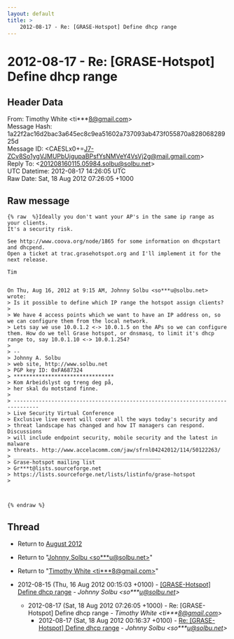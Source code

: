 ```yaml
---
layout: default
title: >
    2012-08-17 - Re: [GRASE-Hotspot] Define dhcp range
---
```


# 2012-08-17 - Re: [GRASE-Hotspot] Define dhcp range

## Header Data

From: Timothy White \<ti***8@gmail.com\><br>
Message Hash: 1a22f2ac16d2bac3a645ec8c9ea51602a737093ab473f055870a82806828925d<br>
Message ID: \<CAESLx0+=J7-ZCv8So1ygVJMUPbUjgupaBPsfYsNMVeY4VsVj2g@mail.gmail.com\><br>
Reply To: \<201208160115.05984.solbu@solbu.net\><br>
UTC Datetime: 2012-08-17 14:26:05 UTC<br>
Raw Date: Sat, 18 Aug 2012 07:26:05 +1000<br>

## Raw message

```
{% raw  %}Ideally you don't want your AP's in the same ip range as your clients.
It's a security risk.

See http://www.coova.org/node/1865 for some information on dhcpstart
and dhcpend.
Open a ticket at trac.grasehotspot.org and I'll implement it for the
next release.

Tim


On Thu, Aug 16, 2012 at 9:15 AM, Johnny Solbu <so***u@solbu.net> wrote:
> Is it possible to define which IP range the hotspot assign clients?
>
> We have 4 access points which we want to have an IP address on, so we can configure them from the local network.
> Lets say we use 10.0.1.2 <-> 10.0.1.5 on the APs so we can configure them. How do we tell Grase hotspot, or dnsmasq, to limit it's dhcp range to, say 10.0.1.10 <-> 10.0.1.254?
>
> --
> Johnny A. Solbu
> web site, http://www.solbu.net
> PGP key ID: 0xFA687324
> ********************************
> Kom Arbeidslyst og treng deg på,
> her skal du motstand finne.
>
> ------------------------------------------------------------------------------
> Live Security Virtual Conference
> Exclusive live event will cover all the ways today's security and
> threat landscape has changed and how IT managers can respond. Discussions
> will include endpoint security, mobile security and the latest in malware
> threats. http://www.accelacomm.com/jaw/sfrnl04242012/114/50122263/
> _______________________________________________
> Grase-hotspot mailing list
> Gr***t@lists.sourceforge.net
> https://lists.sourceforge.net/lists/listinfo/grase-hotspot
>



{% endraw %}
```

## Thread

+ Return to [August 2012](/archive/2012/08)

+ Return to "[Johnny Solbu <so***u<span>@</span>solbu.net>](/authors/so___u_at_solbu_net)"
+ Return to "[Timothy White <ti***8<span>@</span>gmail.com>](/authors/ti___8_at_gmail_com)"

+ 2012-08-15 (Thu, 16 Aug 2012 00:15:03 +0100) - [[GRASE-Hotspot] Define dhcp range](/archive/2012/08/28b128da6e53fdf7cf69312847e76496214045cdb565df667ad57f387ac2d118) - _Johnny Solbu \<so***u@solbu.net\>_
  + 2012-08-17 (Sat, 18 Aug 2012 07:26:05 +1000) - Re: [GRASE-Hotspot] Define dhcp range - _Timothy White \<ti***8@gmail.com\>_
    + 2012-08-17 (Sat, 18 Aug 2012 00:16:37 +0100) - [Re: [GRASE-Hotspot] Define dhcp range](/archive/2012/08/22e795ddbf9a91152e9a36765c324cb0fc14e33433abe55ca6797da8dbd1b889) - _Johnny Solbu \<so***u@solbu.net\>_

